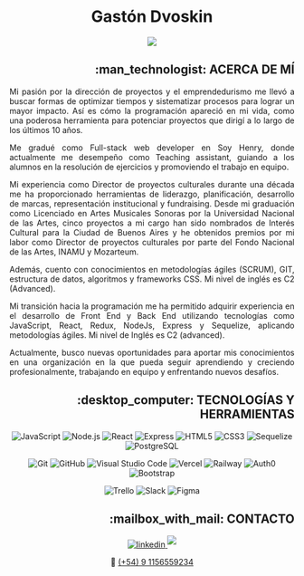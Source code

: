 <h1 align="center">Gastón Dvoskin</h1>
<!-- <h3 align="center">Full-stack developer</h3> -->
<p align="center">
  <a href="https://github.com/DenverCoder1/readme-typing-svg"><img src="https://readme-typing-svg.herokuapp.com?font=Time+New+Roman&color=blue&size=25&center=true&vCenter=true&width=600&height=100&lines=Hola,+gracias+por+tu+visita+&hearts;++;Soy+un+Full-stack+Developer;Apasionado+por+emprender;Y+generar+proyectos+de+impacto"></a>
</p>

<h2 align="right">:man_technologist: ACERCA DE MÍ</h2>
<section align="justify">
Mi pasión por la dirección de proyectos y el emprendedurismo me llevó a buscar formas de optimizar tiempos y sistematizar procesos para lograr un mayor impacto. Así es cómo la programación apareció en mi vida, como una poderosa herramienta para potenciar proyectos que dirigí a lo largo de los últimos 10 años. 

Me gradué como Full-stack web developer en Soy Henry, donde actualmente me desempeño como Teaching assistant, guiando a los alumnos en la resolución de ejercicios y promoviendo el trabajo en equipo.

Mi experiencia como Director de proyectos culturales durante una década me ha proporcionado herramientas de liderazgo, planificación, desarrollo de marcas, representación institucional y fundraising. Desde mi graduación como Licenciado en Artes Musicales Sonoras por la Universidad Nacional de las Artes, cinco proyectos a mi cargo han sido nombrados de Interés Cultural para la Ciudad de Buenos Aires y he obtenidos premios por mi labor como Director de proyectos culturales por parte del Fondo Nacional de las Artes, INAMU y Mozarteum. 

Además, cuento con conocimientos en metodologías ágiles (SCRUM), GIT, estructura de datos, algoritmos y frameworks CSS. Mi nivel de inglés es C2 (Advanced).

Mi transición hacia la programación me ha permitido adquirir experiencia en el desarrollo de Front End y Back End utilizando tecnologías como JavaScript, React, Redux, NodeJs, Express y Sequelize, aplicando metodologías ágiles. Mi nivel de Inglés es C2 (advanced).

Actualmente, busco nuevas oportunidades para aportar mis conocimientos en una organización en la que pueda seguir aprendiendo y creciendo profesionalmente, trabajando en equipo y enfrentando nuevos desafíos. 
</section>

<h2 align="right">:desktop_computer: TECNOLOGÍAS Y HERRAMIENTAS</h2>
<section align="center">

<!--JavaScript, NodeJS, React, Express, HTML, CSS, Sequelize, PostgreSQL -->
![JavaScript](https://img.shields.io/badge/JavaScript%20-%23F7DF1E.svg?style=for-the-badge&logo=javascript&logoColor=black)
![Node.js](https://img.shields.io/badge/Node.js%20-%23339933.svg?style=for-the-badge&logo=node.js&logoColor=white)
![React](https://img.shields.io/badge/React%20-%2361DAFB.svg?style=for-the-badge&logo=react&logoColor=black)
![Express](https://img.shields.io/badge/Express%20-%23000000.svg?style=for-the-badge&logo=express&logoColor=white)
![HTML5](https://img.shields.io/badge/HTML5%20-%23E34F26.svg?style=for-the-badge&logo=html5&logoColor=white)
![CSS3](https://img.shields.io/badge/CSS%20-%231572B6.svg?style=for-the-badge&logo=css3&logoColor=white)
![Sequelize](https://img.shields.io/badge/Sequelize%20-%230096D6.svg?style=for-the-badge&logo=sequelize&logoColor=white)
![PostgreSQL](https://img.shields.io/badge/PostgreSQL%20-%23336791.svg?style=for-the-badge&logo=postgresql&logoColor=white)

<!--Git, GitHub, VSC, Vercel, Railway, Auth0, Bootstrap-->   
![Git](https://img.shields.io/badge/git-%23F05033.svg?style=for-the-badge&logo=git&logoColor=white)
![GitHub](https://img.shields.io/badge/github-%23121011.svg?style=for-the-badge&logo=github&logoColor=white)
![Visual Studio Code](https://img.shields.io/badge/Visual%20Studio%20Code-0078d7.svg?style=for-the-badge&logo=visual-studio-code&logoColor=white)
![Vercel](https://img.shields.io/badge/Vercel%20-%23000000.svg?style=for-the-badge&logo=vercel&logoColor=white)
![Railway](https://img.shields.io/badge/Railway%20-%23000000.svg?style=for-the-badge&logo=railway&logoColor=white)
![Auth0](https://img.shields.io/badge/Auth0%20-%23EB5424.svg?style=for-the-badge&logo=auth0&logoColor=white)
![Bootstrap](https://img.shields.io/badge/Bootstrap%20-%23563D7C.svg?style=for-the-badge&logo=bootstrap&logoColor=white)

<!--Trello, Slack, Figma-->
![Trello](https://img.shields.io/badge/Trello%20-%230079BF.svg?style=for-the-badge&logo=trello&logoColor=white)
![Slack](https://img.shields.io/badge/Slack%20-%234A154B.svg?style=for-the-badge&logo=slack&logoColor=white)
![Figma](https://img.shields.io/badge/Figma%20-%23F24E1E.svg?style=for-the-badge&logo=figma&logoColor=white)
</section>

<h2 align="right">:mailbox_with_mail: CONTACTO</h2>
<section align="center">
<a href="https://linkedin.com/in/gaston-dvoskin" target="_blank">
<img src="https://img.shields.io/badge/linkedin:  gaston--dvoskin-%2300acee.svg?color=405DE6&style=for-the-badge&logo=linkedin&logoColor=white" alt=linkedin />
</a>
<a href="mailto:dvoskingaston@gmail.com" target="_blank">
<img src="https://img.shields.io/badge/gmail:  dvoskingaston@gmail.com-%23EA4335.svg?style=for-the-badge&logo=gmail&logoColor=white" t=mail style="margin-bottom: 5px;" />
</a>
<p>📲 <a href="tel:+5491156559234">(+54) 9 1156559234</a></p>
</section>
